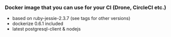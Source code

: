 ### Docker image that you can use for your CI (Drone, CircleCI etc.)

- based on ruby-jessie-2.3.7 (see tags for other versions)
- dockerize 0.6.1 included
- latest postgresql-client & nodejs

